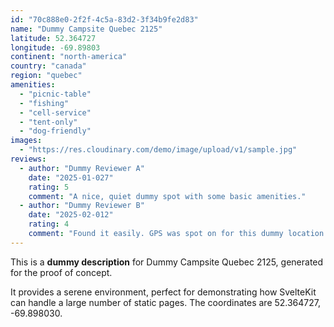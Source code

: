 ```yaml
---
id: "70c888e0-2f2f-4c5a-83d2-3f34b9fe2d83"
name: "Dummy Campsite Quebec 2125"
latitude: 52.364727
longitude: -69.89803
continent: "north-america"
country: "canada"
region: "quebec"
amenities:
  - "picnic-table"
  - "fishing"
  - "cell-service"
  - "tent-only"
  - "dog-friendly"
images:
  - "https://res.cloudinary.com/demo/image/upload/v1/sample.jpg"
reviews:
  - author: "Dummy Reviewer A"
    date: "2025-01-027"
    rating: 5
    comment: "A nice, quiet dummy spot with some basic amenities."
  - author: "Dummy Reviewer B"
    date: "2025-02-012"
    rating: 4
    comment: "Found it easily. GPS was spot on for this dummy location."
---
```


This is a **dummy description** for Dummy Campsite Quebec 2125, generated for the proof of concept.

It provides a serene environment, perfect for demonstrating how SvelteKit can handle a large number of static pages. The coordinates are 52.364727, -69.898030.

